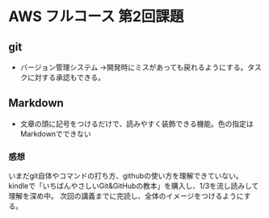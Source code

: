 # AWS フルコース 第2回課題
## git
- バージョン管理システム
→開発時にミスがあっても戻れるようにする。タスクに対する承認もできる。

## Markdown
- 文章の頭に記号をつけるだけで、読みやすく装飾できる機能。色の指定はMarkdownでできない

### 感想
いまだgit自体やコマンドの打ち方、githubの使い方を理解できていない。
kindleで「いちばんやさしいGit&GitHubの教本」を購入し、1/3を流し読みして理解を深め中。
次回の講義までに完読し、全体のイメージをつけるようにする。






